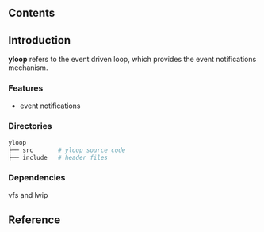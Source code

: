 ## Contents

## Introduction
**yloop** refers to the event driven loop, which provides the event notifications mechanism.

### Features
- event notifications

### Directories

```sh
yloop
├── src       # yloop source code
├── include   # header files
```

### Dependencies
vfs and lwip

## Reference
